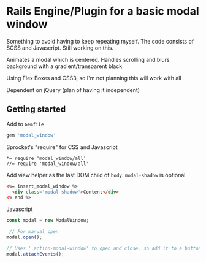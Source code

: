 # Rails Engine/Plugin for a basic modal window

Something to avoid having to keep repeating myself. The code consists of SCSS and Javascript. Still working on this.

Animates a modal which is centered. Handles scrolling and blurs background with a gradient/transparent black

Using Flex Boxes and CSS3, so I'm not planning this will work with all

Dependent on jQuery (plan of having it independent)

## Getting started

Add to `Gemfile`
```ruby
gem 'modal_window'
```

Sprocket's "require" for CSS and Javascript
```
*= require 'modal_window/all'
//= require 'modal_window/all'
```

Add view helper as the last DOM child of `body`. `modal-shadow` is optional
```html
<%= insert_modal_window %>
  <div class='modal-shadow'>Content</div>
<% end %>
```

Javascript
```javascript
const modal = new ModalWindow;

 // For manual open
modal.open();

// Uses '.action-modal-window' to open and close, so add it to a button
modal.attachEvents(); 
```
